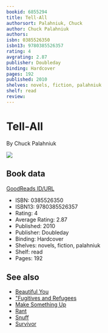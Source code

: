 ```yaml
---
bookid: 6855294
title: Tell-All
authorsort: Palahniuk, Chuck
author: Chuck Palahniuk
authors: 
isbn: 0385526350
isbn13: 9780385526357
rating: 4
avgrating: 2.87
publisher: Doubleday
binding: Hardcover
pages: 192
published: 2010
shelves: novels, fiction, palahniuk
shelf: read
review: 
---
```


# Tell-All

By Chuck Palahniuk

![](../../1320495064l/6855294.jpg)

## Book data

[GoodReads ID/URL](https://www.goodreads.com/book/show/6855294)

- ISBN: 0385526350
- ISBN13: 9780385526357
- Rating: 4
- Average Rating: 2.87
- Published: 2010
- Publisher: Doubleday
- Binding: Hardcover
- Shelves: novels, fiction, palahniuk
- Shelf: read
- Pages: 192


## See also

- [Beautiful You](Beautiful_You.md)
- ["Fugitives and Refugees](Fugitives_and_Refugees-_A_Walk_in_Portland__Oregon.md)
- [Make Something Up](Make_Something_Up-_Stories_You_Cant_Unread.md)
- [Rant](Rant.md)
- [Snuff](Snuff.md)
- [Survivor](Survivor.md)
